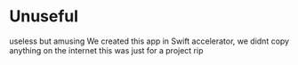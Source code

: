 # Unuseful
useless but amusing
We created this app in Swift accelerator, we didnt copy anything on the internet 
this was just for a project rip
